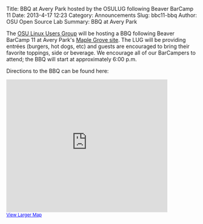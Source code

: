 Title: BBQ at Avery Park hosted by the OSULUG following Beaver BarCamp 11
Date: 2013-4-17 12:23
Category: Announcements
Slug: bbc11-bbq
Author: OSU Open Source Lab
Summary: BBQ at Avery Park

The [OSU Linux Users Group][lug] will be hosting a BBQ following Beaver BarCamp 11 at Avery Park's
[Maple Grove site][site]. The LUG will be providing entrées
(burgers, hot dogs, etc) and guests are encouraged to bring their favorite
toppings, side or beverage. We encourage all of our BarCampers to
attend; the BBQ will start at approximately 6:00 p.m. 

Directions to the BBQ can be found here:

<iframe width="425" height="350" frameborder="0" scrolling="no" marginheight="0" marginwidth="0" src="https://maps.google.com/maps?f=d&amp;source=s_d&amp;saddr=NW+25th+St&amp;daddr=Maple+Grove,+Avery+Park,+Avery+Park,+Corvallis,+OR+97333&amp;hl=en&amp;geocode=FfULqAIdq-mm-A%3BFQjcpwIdY_em-CmHfC5Bz0DAVDH2O1r5iiMtnw&amp;aq=0&amp;oq=kelley&amp;sll=44.561413,-123.276459&amp;sspn=0.013255,0.007499&amp;mra=ltm&amp;ie=UTF8&amp;t=m&amp;ll=44.562038,-123.275528&amp;spn=0.021404,0.036478&amp;z=14&amp;output=embed"></iframe><br /><small><a href="https://maps.google.com/maps?f=d&amp;source=embed&amp;saddr=NW+25th+St&amp;daddr=Maple+Grove,+Avery+Park,+Avery+Park,+Corvallis,+OR+97333&amp;hl=en&amp;geocode=FfULqAIdq-mm-A%3BFQjcpwIdY_em-CmHfC5Bz0DAVDH2O1r5iiMtnw&amp;aq=0&amp;oq=kelley&amp;sll=44.561413,-123.276459&amp;sspn=0.013255,0.007499&amp;mra=ltm&amp;ie=UTF8&amp;t=m&amp;ll=44.562038,-123.275528&amp;spn=0.021404,0.036478&amp;z=14" style="color:#0000FF;text-align:left">View Larger Map</a></small>

  [lug]: http://lug.oregonstate.edu/
  [site]: http://www.corvallisoregon.gov/modules/showdocument.aspx?documentid=5419
